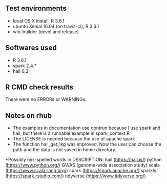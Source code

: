 ## Test environments
* local OS X install, R 3.6.1
* ubuntu Xenial 16.04  (on travis-ci), R 3.6.1
* win-builder (devel and release)

## Softwares used

* R 3.6.1
* spark 2.4.\*
* hail 0.2

## R CMD check results
There were no ERRORs or WARNINGs. 

## Notes on rhub

 * The examples in documentation use dontrun because I use spark and hail, but there is
 a runnable example in spark_context.R
 * The LICENSE is needed because the use of apache spark
 * The function hail_get_1kg was improved. Now the user can choose the path and the data is not saved in home directory.
 

*Possibly mis-spelled words in DESCRIPTION:
  hail (https://hail.is/)
  python (https://www.python.org/)
  GWAS (genome-wide association study)
  scala (https://www.scala-lang.org/)
  spark (https://spark.apache.org/)
  sparklyr (https://spark.rstudio.com/)
  tidyverse (https://www.tidyverse.org/)